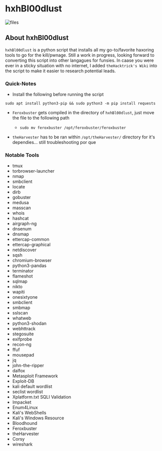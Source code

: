 # hxhBl00dlust


![files](./images/hxhBl00dlust.png)

## About hxhBl00dlust

`hxhBl00dlust` is a python script that installs all my go-to/favorite haxoring tools to go for the kill/pwnage. Still a work in progress, looking forward to converting this script into other langagues for funsies. In caase you were ever in a sticky situation with no internet, I added `theHacktrick's Wiki` into the script to make it easier to research potential leads. 

### Quick-Notes

- Install the following before running the script
```
sudo apt install python3-pip && sudo python3 -m pip install requests
```

- `Feroxbuster` gets compiled in the directory of `hxhBl00dlust`, just move the file to the following path

  - `sudo mv feroxbuster /opt/feroxbuster/feroxbuster`

- `theHarvester` has to be ran within `/opt/theHarvester/` directory for it's dependies... still troubleshooting por que

### Notable Tools

- tmux
- torbrowser-launcher
- nmap
- smbclient
- locate
- dirb
- gobuster
- medusa
- masscan
- whois
- hashcat
- airgraph-ng
- dnsenum
- dnsmap
- ettercap-common
- ettercap-graphical
- netdiscover
- sqsh
- chromium-browser
- python3-pandas
- terminator
- flameshot
- sqlmap
- nikto
- wapiti
- onesixtyone
- smbclient
- smbmap
- sslscan
- whatweb
- python3-shodan
- webhttrack
- stegosuite
- exifprobe
- recon-ng
- ffuf
- mousepad
- jq
- john-the-ripper
- dalfox
- Metasploit Framework
- Exploit-DB
- kali default wordlist
- seclist wordlist
- Xplatform.txt SQLI Validation
- Impacket
- Enum4Linux
- Kali's WebShells
- Kali's Windows Resource
- Bloodhound
- Feroxbuster
- theHarvester
- Corsy
- wireshark
